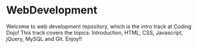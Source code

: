 # WebDevelopment
Welcome to web development repository, which is the intro track at Coding Dojo!
This track covers the topics:
Introduction, HTML, CSS, Javascript, jQuery, MySQL and Git.
Enjoy!!
